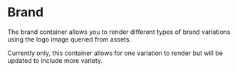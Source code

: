 # Brand

The brand container allows you to render different types of brand variations using the logo image queried from assets.

Currently only, this container allows for one variation to render but will be updated to include more variety.

